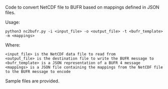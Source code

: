 Code to convert NetCDF file to BUFR based on mappings defined in JSON files.

Usage:

    python3 nc2bufr.py -i <input_file> -o <output_file> -t <bufr_template> -m <mappings>
    
Where:

    <input_file> is the NetCDF data file to read from
    <output_file> is the destination file to write the BUFR message to
    <bufr_template> is a JSON representation of a BUFR 4 message
    <mappings> is a JSON file containing the mappings from the NetCDF file to the BUFR message to encode
    
  Sample files are provided.